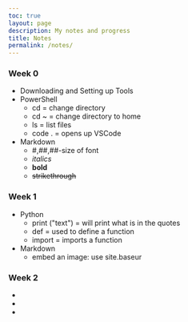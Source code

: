 ```yaml
---
toc: true
layout: page
description: My notes and progress
title: Notes
permalink: /notes/
---
```


### Week 0
- Downloading and Setting up Tools
- PowerShell
    - cd = change directory
    - cd ~ = change directory to home
    - ls = list files
    - code . = opens up VSCode
- Markdown
    - #,##,##-size of font
    - *italics*
    - **bold**
    - ~~strikethrough~~

### Week 1
- Python
    - print ("text") = will print what is in the quotes
    - def = used to define a function
    - import = imports a function
- Markdown
    - embed an image: use site.baseur 

### Week 2
- 
- 
- 